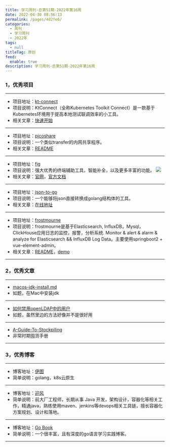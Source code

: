 ```yaml
---
title: 学习周刊-总第51期-2022年第16周
date: 2022-04-30 08:56:13
permalink: /pages/4d2fe6/
categories: 
  - 周刊
  - 学习周刊
  - 2022年
tags: 
  - null
titleTag: 原创
feed: 
  enable: true
description: 学习周刊-总第51期-2022年第16周
---
```



### 1，优秀项目

---
- 项目地址：[kt-connect](https://github.com/alibaba/kt-connect)
- 项目说明：KtConnect（全称Kubernetes Toolkit Connect）是一款基于Kubernetes环境用于提高本地测试联调效率的小工具。
- 相关文章：[快速开始](https://github.com/alibaba/kt-connect/blob/master/docs/zh-cn/guide/quickstart.md)
---
- 项目地址：[picoshare](https://github.com/mtlynch/picoshare)
- 项目说明：一个类似transfer的内网共享程序。
- 相关文章：[README](https://github.com/mtlynch/picoshare#readme)
---
- 项目地址：[fig](https://fig.io/)
- 项目说明：强大优秀的终端辅助工具，智能补全，以及更多丰富的功能。
  ![](http://t.eryajf.net/imgs/2022/04/1262451aacf13a00.gif)
- 相关文章：[官网](https://fig.io/)，[官方文档](https://fig.io/docs/getting-started)
---
- 项目地址：[json-to-go](https://github.com/mholt/json-to-go)
- 项目说明：一个能够将json直接转换成golang结构体的工具。
- 相关文章：[在线地址](http://public.eryajf.net/json2go/)
---
- 项目地址：[frostmourne](https://github.com/AutohomeCorp/frostmourne)
- 项目说明：frostmourne是基于Elasticsearch, InfluxDB，Mysql，ClickHouse应用日志的监控，报警，分析系统. Monitor & alert & alarm & analyze for Elasticsearch && InfluxDB Log Data。主要使用springboot2 + vue-element-admin。
- 相关文章：[README](https://github.com/AutohomeCorp/frostmourne#readme)，[demo](https://frostmourne-demo.github.io/dashboard.view)
---

### 2，优秀文章

---
- [macos-jdk-install.md](https://gist.github.com/tinkerware/8d92524d78f958f3d821b127393a96a1)
- 如题，在Mac中安装jdk
---
- [如何禁用openLDAP中的用户](https://openldap-technical.openldap.narkive.com/xA3NK3kT/enable-disable-user-account-in-openldap)
- 如题，虽然里边的方法好像并不是很好用
---
- [A-Guide-To-Stockpiling](https://github.com/toutiaoio/A-Guide-To-Stockpiling)
- 非常时期囤货手册
---

### 3，优秀博客

---
- 博客地址：[伊图](http://kuring.me/)
- 简单说明：golang，k8s云原生
---
- 博客地址：[迎风](http://www.cuiyingfeng.com/)
- 简单说明：前大厂工程师，长期从事 Java 开发，架构设计，容器化等相关工作，精通java，熟练使用maven、jenkins等devops相关工具链，擅长容器化方案规划、设计和落地。
---
- 博客地址：[Go Book](https://gofuncchan.gitee.io/books/1-Go-Basics/00-Go%E5%9F%BA%E7%A1%80%E7%B3%BB%E5%88%97%E6%A6%82%E8%BF%B0/)
- 简单说明：一个很丰富，且有深度的go语言学习实践博客。
---